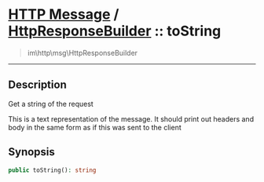 # [HTTP Message](http.md) / [HttpResponseBuilder](http-HttpResponseBuilder.md) :: toString
 > im\http\msg\HttpResponseBuilder
____

## Description
Get a string of the request

This is a text representation of the message.
It should print out headers and body in the same
form as if this was sent to the client

## Synopsis
```php
public toString(): string
```
